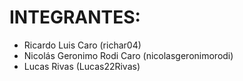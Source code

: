 # INTEGRANTES:

- Ricardo Luis Caro (richar04)
- Nicolás Geronimo Rodi Caro (nicolasgeronimorodi)
- Lucas Rivas (Lucas22Rivas)
